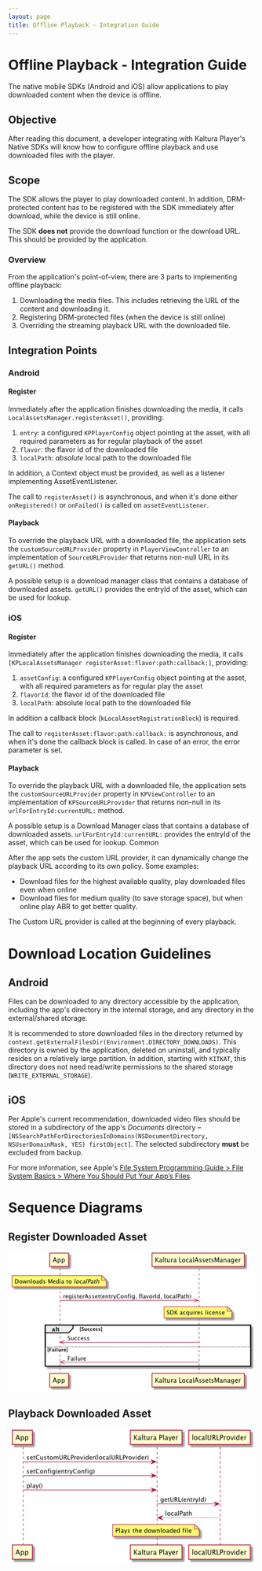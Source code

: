 ```yaml
---
layout: page
title: Offline Playback - Integration Guide
---
```


# Offline Playback - Integration Guide

The native mobile SDKs (Android and iOS) allow applications to play downloaded content when the device is offline.


## Objective
After reading this document, a developer integrating with Kaltura Player's Native SDKs will know how to configure offline playback and use downloaded files with the player.


## Scope
The SDK allows the player to play downloaded content. In addition, DRM-protected content has to be registered with the SDK immediately after download, while the device is still online.

The SDK **does not** provide the download function or the download URL. This should be provided by the application.

### Overview
From the application's point-of-view, there are 3 parts to implementing offline playback:

1. Downloading the media files. This includes retrieving the URL of the content and downloading it.
2. Registering DRM-protected files (when the device is still online)
3. Overriding the streaming playback URL with the downloaded file.

## Integration Points


### Android


#### Register

Immediately after the application finishes downloading the media, it calls `LocalAssetsManager.registerAsset()`, providing:

1. `entry`: a configured `KPPlayerConfig` object pointing at the asset, with all required parameters as for regular playback of the asset
2. `flavor`: the flavor id of the downloaded file
3. `localPath`: *absolute* local path to the downloaded file

In addition, a Context object must be provided, as well as a listener implementing AssetEventListener.

The call to `registerAsset()` is asynchronous, and when it's done either `onRegistered()` or `onFailed()` is called on `assetEventListener`.

#### Playback
To override the playback URL with a downloaded file, the application sets the `customSourceURLProvider` property in `PlayerViewController` to an implementation of `SourceURLProvider` that returns non-null URL in its `getURL()` method.

A possible setup is a download manager class that contains a database of downloaded assets. `getURL()` provides the entryId of the asset, which can be used for lookup.

### iOS

#### Register

Immediately after the application finishes downloading the media, it calls `[KPLocalAssetsManager registerAsset:flavor:path:callback:]`, providing:

1. `assetConfig`: a configured `KPPlayerConfig` object pointing at the asset, with all required parameters as for regular play the asset
2. `flavorId`: the flavor id of the downloaded file
3. `localPath`: absolute local path to the downloaded file

In addition a callback block (`kLocalAssetRegistrationBlock`) is required.

The call to `registerAsset:flavor:path:callback:` is asynchronous, and when it's done the callback block is called. In case of an error, the error parameter is set.

#### Playback

To override the playback URL with a downloaded file, the application sets the `customSourceURLProvider` property in `KPViewController` to an implementation of `KPSourceURLProvider` that returns non-null in its `urlForEntryId:currentURL:` method.

A possible setup is a Download Manager class that contains a database of downloaded assets. `urlForEntryId:currentURL:` provides the entryId of the asset, which can be used for lookup.
Common

After the app sets the custom URL provider, it can dynamically change the playback URL according to its own policy. Some examples:

* Download files for the highest available quality, play downloaded files even when online
* Download files for medium quality (to save storage space), but when online play ABR to get better quality.

The Custom URL provider is called at the beginning of every playback.

# Download Location Guidelines

## Android

Files can be downloaded to any directory accessible by the application, including the app's directory in the internal storage, and any directory in the external/shared storage.

It is recommended to store downloaded files in the directory returned by `context.getExternalFilesDir(Environment.DIRECTORY_DOWNLOADS)`. This directory is owned by the application, deleted on uninstall, and typically resides on a relatively large partition. In addition, starting with `KITKAT`, this directory does not need read/write permissions to the shared storage (`WRITE_EXTERNAL_STORAGE`).

## iOS
Per Apple's current recommendation, downloaded video files should be stored in a subdirectory of the app's *Documents* directory – `[NSSearchPathForDirectoriesInDomains(NSDocumentDirectory, NSUserDomainMask, YES) firstObject]`. The selected subdirectory **must** be excluded from backup.

For more information, see Apple's [File System Programming Guide > File System Basics > Where You Should Put Your App’s Files](https://developer.apple.com/library/ios/documentation/FileManagement/Conceptual/FileSystemProgrammingGuide/FileSystemOverview/FileSystemOverview.html#//apple_ref/doc/uid/TP40010672-CH2-SW28).

# Sequence Diagrams

## Register Downloaded Asset
![Register](Offline-Register.png)

## Playback Downloaded Asset
![Playback](Offline-Playback.png)
